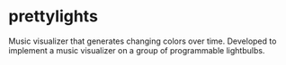 # prettylights
Music visualizer that generates changing colors over time. Developed to implement a music visualizer on a group of programmable lightbulbs.
